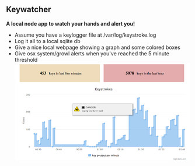 ## Keywatcher
__A local node app to watch your hands and alert you!__
- Assume you have a keylogger file at /var/log/keystroke.log
- Log it all to a local sqlite db
- Give a nice local webpage showing a graph and some colored boxes
- Give osx system/growl alerts when you've reached the 5 minute threshold
![Mac Screenshot](https://raw.githubusercontent.com/jackaperkins/keywatcher/master/demo.png)
